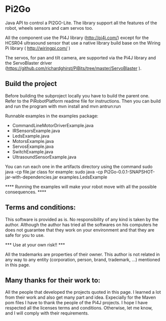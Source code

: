 # Pi2Go

Java API to control a PI2GO-Lite.
The library support all the features of the robot, wheels sensors and cam servos too.

All the component use the PI4J library (http://pi4j.com/) except for the HCSR04 ultrasound sensor that use a native library build base on the Wiring Pi library ( http://wiringpi.com/ )

The servos, for pan and tilt camera, are supported via the Pi4J library and the ServoBlaster driver (https://github.com/richardghirst/PiBits/tree/master/ServoBlaster ).

## Build the project
Before building the subproject locally you have to build the parent one. Refer to the PiRobotPlatform readme file for instructions.
Then you can build and run the program with mvn install and mvn antrun:run

Runnable examples in the examples package:
* CommandLineMotorDriverExample.java
* IRSensorsExample.java
* LedsExample.java
* MotorsExample.java
* ServosExample.java
* SwitchExample.java
* UltrasoundSensorExample.java

You can run each one in the artifacts directory using the command sudo java -cp file.jar class for example:
sudo java -cp Pi2Go-0.0.1-SNAPSHOT-jar-with-dependencies.jar examples.LedsExample

**** Running the examples will make your robot move with all the possible consequences. ****



## Terms and conditions:

This software is provided as is. No responsibility of any kind is taken by the author.
Although the author has tried all the softwares on his computers he does not guarantee that they work on your environment and that they are safe for you to use.

*** Use at your own risk!! ***

All the trademarks are properties of their owner.
This author is not related in any way to any entity (corporation, person, brand, trademark, …) mentioned in this page.

## Many thanks for their work to:
All the people that developed the projects quoted in this page. I learned a lot from their work and also get many part and idea.
Expecially for the Maven pom files I have to thank the people of the Pi4J projects.
I hope I have respected all the licenses terms and conditions. Otherwise, let me know, and I will comply with their requirements.
